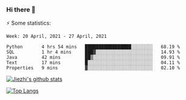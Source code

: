 ### Hi there 👋

⚡ Some statistics:

<!--START_SECTION:waka-->
```text
Week: 20 April, 2021 - 27 April, 2021

Python       4 hrs 54 mins   █████████████████░░░░░░░░   68.19 % 
SQL          1 hr 4 mins     ███▓░░░░░░░░░░░░░░░░░░░░░   14.93 % 
Java         42 mins         ██▒░░░░░░░░░░░░░░░░░░░░░░   09.91 % 
Text         17 mins         █░░░░░░░░░░░░░░░░░░░░░░░░   04.11 % 
Properties   9 mins          ▓░░░░░░░░░░░░░░░░░░░░░░░░   02.10 % 
```
<!--END_SECTION:waka-->

[![Jiezhi's github stats](https://github-readme-stats.vercel.app/api?username=Jiezhi&show_icons=true)](https://github.com/Jiezhi/github-readme-stats)

[![Top Langs](https://github-readme-stats.vercel.app/api/top-langs/?username=Jiezhi&hide=javascript,html)](https://github.com/Jiezhi/github-readme-stats)
<!--
**Jiezhi/Jiezhi** is a ✨ _special_ ✨ repository because its `README.md` (this file) appears on your GitHub profile.

Here are some ideas to get you started:

- 🔭 I’m currently working on ...
- 🌱 I’m currently learning ...
- 👯 I’m looking to collaborate on ...
- 🤔 I’m looking for help with ...
- 💬 Ask me about ...
- 📫 How to reach me: ...
- 😄 Pronouns: ...
- ⚡ Fun fact: ...
-->

